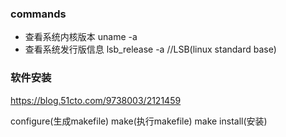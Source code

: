 ### commands

* 查看系统内核版本 uname -a
* 查看系统发行版信息 lsb_release -a  //LSB(linux standard base)

### 软件安装

https://blog.51cto.com/9738003/2121459

configure(生成makefile) make(执行makefile) make install(安装)
